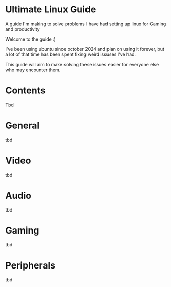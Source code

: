 # Ultimate Linux Guide
A guide I'm making to solve problems I have had setting up linux for Gaming and productivity

Welcome to the guide :)

I've been using ubuntu since october 2024 and plan on using it forever, but a lot of that time has been spent fixing weird issuses I've had.

This guide will aim to make solving these issues easier for everyone else who may encounter them.

# Contents
Tbd

# General
  tbd
# Video
  tbd
# Audio
  tbd
# Gaming
  tbd
# Peripherals
  tbd
